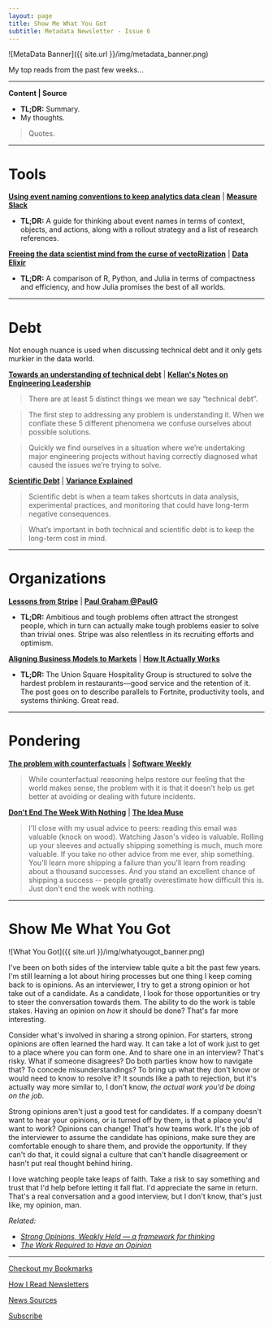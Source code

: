 ```yaml
---
layout: page
title: Show Me What You Got
subtitle: Metadata Newsletter - Issue 6
---
```


![MetaData Banner]({{ site.url }}/img/metadata_banner.png)

My top reads from the past few weeks...

---

**Content \| Source**

- **TL;DR:** Summary.
- My thoughts.

> Quotes.

---

# Tools

[**Using event naming conventions to keep analytics data clean**](https://davidwells.io/blog/clean-analytics) \| [**Measure Slack**](https://www.measure.chat/)

- **TL;DR:** A guide for thinking about event names in terms of context, objects, and actions, along with a rollout strategy and a list of research references.

[**Freeing the data scientist mind from the curse of vectoRization**](https://towardsdatascience.com/freeing-the-data-scientist-mind-from-the-curse-of-vectorization-11634c370107) \| [**Data Elixir**](https://dataelixir.com/)

- **TL;DR:** A comparison of R, Python, and Julia in terms of compactness and efficiency, and how Julia promises the best of all worlds.

---

# Debt

Not enough nuance is used when discussing technical debt and it only gets murkier in the data world.

[**Towards an understanding of technical debt**](https://kellanem.com/notes/towards-an-understanding-of-technical-debt) \| [**Kellan's Notes on Engineering Leadership**](https://kellanem.com/notes/)

> There are at least 5 distinct things we mean we say “technical debt”.

> The first step to addressing any problem is understanding it. When we conflate these 5 different phenomena we confuse ourselves about possible solutions.

> Quickly we find ourselves in a situation where we’re undertaking major engineering projects without having correctly diagnosed what caused the issues we’re trying to solve.

[**Scientific Debt**](http://varianceexplained.org/r/scientific-debt/) \| [**Variance Explained**](http://varianceexplained.org/posts/)

> Scientific debt is when a team takes shortcuts in data analysis, experimental practices, and monitoring that could have long-term negative consequences.

> What’s important in both technical and scientific debt is to keep the long-term cost in mind.

---

# Organizations

[**Lessons from Stripe**](https://markmcgranaghan.com/lessons-from-stripe) \| [**Paul Graham @PaulG**](https://twitter.com/paulg)

- **TL;DR:** Ambitious and tough problems often attract the strongest people, which in turn can actually make tough problems easier to solve than trivial ones. Stripe was also relentless in its recruiting efforts and optimism.

[**Aligning Business Models to Markets**](https://kwokchain.com/2019/02/22/aligning-business-models-to-markets/) \| [**How It Actually Works**](https://www.howitactuallyworks.com/)

- **TL;DR:** The Union Square Hospitality Group is structured to solve the hardest problem in restaurants—good service and the retention of it. The post goes on to describe parallels to Fortnite, productivity tools, and systems thinking. Great read.

---

# Pondering

[**The problem with counterfactuals**](https://lorinhochstein.wordpress.com/2019/08/22/the-problem-with-counterfactuals/) \| [**Software Weekly**](https://us12.campaign-archive.com/home/?u=0e61a764c5cf33d9f3eff0749&id=846fac531b)

> While counterfactual reasoning helps restore our feeling that the world makes sense, the problem with it is that it doesn’t help us get better at avoiding or dealing with future incidents.

[**Don't End The Week With Nothing**](https://training.kalzumeus.com/newsletters/archive/do-not-end-the-week-with-nothing) \| [**The Idea Muse**](https://neilkakkar.com/)

> I'll close with my usual advice to peers: reading this email was valuable (knock on wood). Watching Jason's video is valuable. Rolling up your sleeves and actually shipping something is much, much more valuable. If you take no other advice from me ever, ship something. You'll learn more shipping a failure than you'll learn from reading about a thousand successes. And you stand an excellent chance of shipping a success -- people greatly overestimate how difficult this is. Just don't end the week with nothing.

---

# Show Me What You Got

![What You Got]({{ site.url }}/img/whatyougot_banner.png)

I've been on both sides of the interview table quite a bit the past few years. I'm still learning a lot about hiring processes but one thing I keep coming back to is opinions. As an interviewer, I try to get a strong opinion or hot take out of a candidate. As a candidate, I look for those opportunities or try to steer the conversation towards them. The ability to do the work is table stakes. Having an opinion on _how_ it should be done? That's far more interesting.

Consider what's involved in sharing a strong opinion. For starters, strong opinions are often learned the hard way. It can take a lot of work just to get to a place where you can form one. And to share one in an interview? That's risky. What if someone disagrees? Do both parties know how to navigate that? To concede misunderstandings? To bring up what they don't know or would need to know to resolve it? It sounds like a path to rejection, but it's actually way more similar to, I don't know, _the actual work you'd be doing on the job_.

Strong opinions aren't just a good test for candidates. If a company doesn't want to hear your opinions, or is turned off by them, is that a place you'd want to work? Opinions can change! That's how teams work. It's the job of the interviewer to assume the candidate has opinions, make sure they are comfortable enough to share them, and provide the opportunity. If they can't do that, it could signal a culture that can't handle disagreement or hasn't put real thought behind hiring.

I love watching people take leaps of faith. Take a risk to say something and trust that I'd help before letting it fall flat. I'd appreciate the same in return. That's a real conversation and a good interview, but I don't know, that's just like, my opinion, man.

*Related:*
- [*Strong Opinions, Weakly Held — a framework for thinking*](https://medium.com/@ameet/strong-opinions-weakly-held-a-framework-for-thinking-6530d417e364)
- [*The Work Required to Have an Opinion*](https://fs.blog/2013/04/the-work-required-to-have-an-opinion/)

---

[Checkout my Bookmarks](https://pdtenpas.github.io/2019-06-11-open-bookmarks/)

[How I Read Newsletters](https://pdtenpas.github.io/pages/newsletter/read_newsletters/)

[News Sources](https://pdtenpas.github.io/pages/bookmarks/sources/)

[Subscribe](https://metadata.substack.com/)
